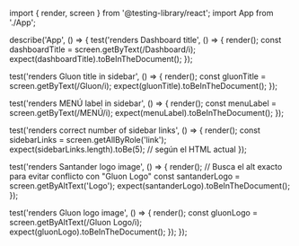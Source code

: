 
import { render, screen } from '@testing-library/react';
import App from './App';

describe('App', () => {
  test('renders Dashboard title', () => {
    render(<App />);
    const dashboardTitle = screen.getByText(/Dashboard/i);
    expect(dashboardTitle).toBeInTheDocument();
  });

  test('renders Gluon title in sidebar', () => {
    render(<App />);
    const gluonTitle = screen.getByText(/Gluon/i);
    expect(gluonTitle).toBeInTheDocument();
  });

  test('renders MENÚ label in sidebar', () => {
    render(<App />);
    const menuLabel = screen.getByText(/MENÚ/i);
    expect(menuLabel).toBeInTheDocument();
  });

  test('renders correct number of sidebar links', () => {
    render(<App />);
    const sidebarLinks = screen.getAllByRole('link');
    expect(sidebarLinks.length).toBe(5); // según el HTML actual
  });

  test('renders Santander logo image', () => {
    render(<App />);
    // Busca el alt exacto para evitar conflicto con "Gluon Logo"
    const santanderLogo = screen.getByAltText('Logo');
    expect(santanderLogo).toBeInTheDocument();
  });

  test('renders Gluon logo image', () => {
    render(<App />);
    const gluonLogo = screen.getByAltText(/Gluon Logo/i);
    expect(gluonLogo).toBeInTheDocument();
  });
});
